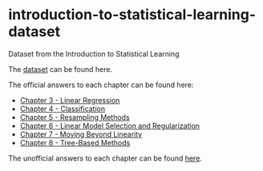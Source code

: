 # introduction-to-statistical-learning-dataset
Dataset from the Introduction to Statistical Learning


The [dataset](http://www-bcf.usc.edu/~gareth/ISL/data.html) can be found here.


The official answers to each chapter can be found here:

+ [Chapter 3 - Linear Regression](https://rpubs.com/ppaquay/65559)
+ [Chapter 4 - Classification](https://rpubs.com/ppaquay/65560)
+ [Chapter 5 - Resampling Methods](https://rpubs.com/ppaquay/65561)
+ [Chapter 6 - Linear Model Selection and Regularization](https://rpubs.com/ppaquay/65562)
+ [Chapter 7 - Moving Beyond Linearity](https://rpubs.com/ppaquay/65563)
+ [Chapter 8 - Tree-Based Methods](https://rpubs.com/ppaquay/65564)

The unofficial answers to each chapter can be found [here](http://blog.princehonest.com/stat-learning/).